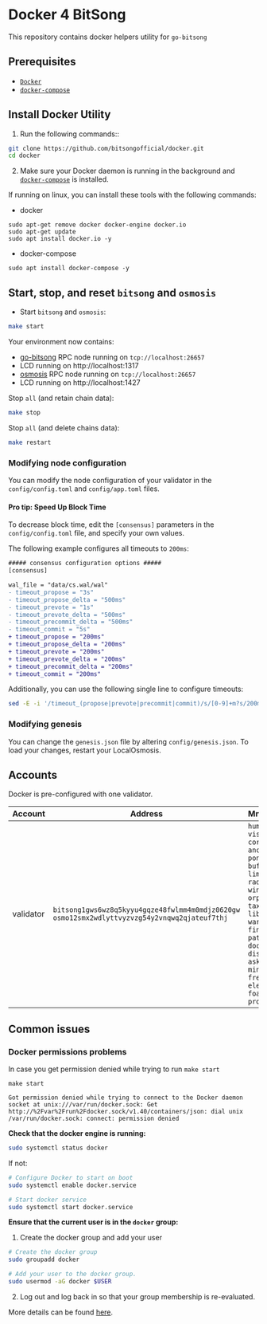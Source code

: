 # Docker 4 BitSong

This repository contains docker helpers utility for `go-bitsong`

## Prerequisites

- [`Docker`](https://www.docker.com/)
- [`docker-compose`](https://github.com/docker/compose)

## Install Docker Utility

1. Run the following commands::

```sh
git clone https://github.com/bitsongofficial/docker.git
cd docker
```

2. Make sure your Docker daemon is running in the background and [`docker-compose`](https://github.com/docker/compose) is installed.

If running on linux, you can install these tools with the following commands:

- docker
```
sudo apt-get remove docker docker-engine docker.io
sudo apt-get update
sudo apt install docker.io -y
```
- docker-compose
```
sudo apt install docker-compose -y
```

## Start, stop, and reset `bitsong` and `osmosis`

- Start `bitsong` and `osmosis`:

```sh
make start
```

Your environment now contains:

- [go-bitsong](http://github.com/bitsongofficial/go-bitsong) RPC node running on `tcp://localhost:26657`
- LCD running on http://localhost:1317
- [osmosis](https://github.com/osmosis-labs/osmosis) RPC node running on `tcp://localhost:26657`
- LCD running on http://localhost:1427

Stop `all` (and retain chain data):

```sh
make stop
```

Stop `all` (and delete chains data):

```sh
make restart
```

### Modifying node configuration

You can modify the node configuration of your validator in the `config/config.toml` and `config/app.toml` files.

#### Pro tip: Speed Up Block Time

To decrease block time, edit the `[consensus]` parameters in the `config/config.toml` file, and specify your own values.

The following example configures all timeouts to `200ms`:

```diff
##### consensus configuration options #####
[consensus]

wal_file = "data/cs.wal/wal"
- timeout_propose = "3s"
- timeout_propose_delta = "500ms"
- timeout_prevote = "1s"
- timeout_prevote_delta = "500ms"
- timeout_precommit_delta = "500ms"
- timeout_commit = "5s"
+ timeout_propose = "200ms"
+ timeout_propose_delta = "200ms"
+ timeout_prevote = "200ms"
+ timeout_prevote_delta = "200ms"
+ timeout_precommit_delta = "200ms"
+ timeout_commit = "200ms"
```

Additionally, you can use the following single line to configure timeouts:

```sh
sed -E -i '/timeout_(propose|prevote|precommit|commit)/s/[0-9]+m?s/200ms/' config/config.toml
```

### Modifying genesis

You can change the `genesis.json` file by altering `config/genesis.json`. To load your changes, restart your LocalOsmosis.

## Accounts

Docker is pre-configured with one validator.

| Account   | Address                                                                                                  | Mnemonic                                                                                                                                                                   |
| --------- | -------------------------------------------------------------------------------------------------------- | -------------------------------------------------------------------------------------------------------------------------------------------------------------------------- |
| validator | `bitsong1gws6wz8q5kyyu4gqze48fwlmm4m0mdjz0620gw`<br/>`osmo12smx2wdlyttvyzvzg54y2vnqwq2qjateuf7thj` | `human visual corn anchor pond buffalo limit radar used winner orphan taxi library warm finger pattern doctor disagree ask minimum frequent electric foam program`                    |

## Common issues

### Docker permissions problems

In case you get permission denied while trying to run `make start`

```
make start

Got permission denied while trying to connect to the Docker daemon socket at unix:///var/run/docker.sock: Get http://%2Fvar%2Frun%2Fdocker.sock/v1.40/containers/json: dial unix /var/run/docker.sock: connect: permission denied
```

**Check that the docker engine is running:**

```bash
sudo systemctl status docker
```

If not:

```bash
# Configure Docker to start on boot
sudo systemctl enable docker.service

# Start docker service
sudo systemctl start docker.service
```

**Ensure that the current user is in the `docker` group:**

1. Create the docker group and add your user

```bash
# Create the docker group
sudo groupadd docker

# Add your user to the docker group.
sudo usermod -aG docker $USER
```

2. Log out and log back in so that your group membership is re-evaluated.

More details can be found [here](https://docs.docker.com/engine/install/linux-postinstall/).